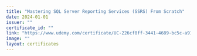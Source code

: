 ```yaml
---
title: "Mastering SQL Server Reporting Services (SSRS) From Scratch"
date: 2024-01-01
issuer: ""
certificate_id: ""
link: "https://www.udemy.com/certificate/UC-226cf8ff-3441-4689-bc5c-a91a683192c7/"
image: ""
layout: certificates
---
```

